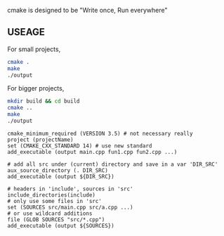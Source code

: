 cmake is designed to be "Write once, Run everywhere" 

## USEAGE
For small projects,  

```bash
cmake .
make
./output
```

For bigger projects,   

```bash
mkdir build && cd build
cmake ..
make
./output
```


```
cmake_minimum_required (VERSION 3.5) # not necessary really
project (projectName)
set (CMAKE_CXX_STANDARD 14) # use new standard
add_executable (output main.cpp fun1.cpp fun2.cpp ...)
```

```
# add all src under (current) directory and save in a var 'DIR_SRC'
aux_source_directory (. DIR_SRC)
add_executable (output ${DIR_SRC})
```

```
# headers in 'include', sources in 'src'
include_directories(include)
# only use some files in 'src'
set (SOURCES src/main.cpp src/a.cpp ...)
# or use wildcard additions
file (GLOB SOURCES "src/*.cpp")
add_executable (output ${SOURCES})
```
